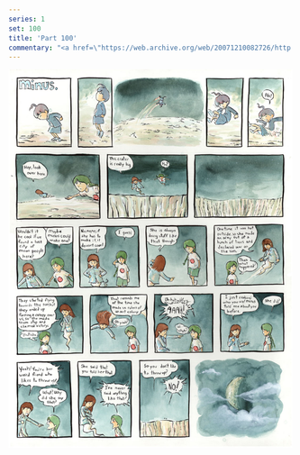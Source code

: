 ```yaml
---
series: 1
set: 100
title: 'Part 100'
commentary: "<a href=\"https://web.archive.org/web/20071210082726/http://www.graphicsmash.com/comics/bang_grsm.php?view=archive&chapter=14393&mpe=1\" target=\"_blank\"><img src=\"/pics/bebop.gif\"></a>"
---
```


![](../../../../assets/minus/part-100/minus100.jpg)